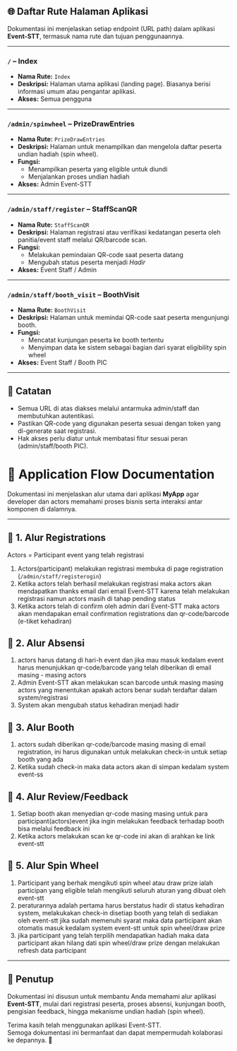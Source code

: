 ## 🌐 Daftar Rute Halaman Aplikasi

Dokumentasi ini menjelaskan setiap endpoint (URL path) dalam aplikasi **Event-STT**, termasuk nama rute dan tujuan penggunaannya.

---

### `/` – **Index**

- **Nama Rute:** `Index`
- **Deskripsi:** Halaman utama aplikasi (landing page). Biasanya berisi informasi umum atau pengantar aplikasi.
- **Akses:** Semua pengguna

---

### `/admin/spinwheel` – **PrizeDrawEntries**

- **Nama Rute:** `PrizeDrawEntries`
- **Deskripsi:** Halaman untuk menampilkan dan mengelola daftar peserta undian hadiah (spin wheel).
- **Fungsi:** 
  - Menampilkan peserta yang eligible untuk diundi
  - Menjalankan proses undian hadiah
- **Akses:** Admin Event-STT

---

### `/admin/staff/register` – **StaffScanQR**

- **Nama Rute:** `StaffScanQR`
- **Deskripsi:** Halaman registrasi atau verifikasi kedatangan peserta oleh panitia/event staff melalui QR/barcode scan.
- **Fungsi:**
  - Melakukan pemindaian QR-code saat peserta datang
  - Mengubah status peserta menjadi *Hadir*
- **Akses:** Event Staff / Admin

---

### `/admin/staff/booth_visit` – **BoothVisit**

- **Nama Rute:** `BoothVisit`
- **Deskripsi:** Halaman untuk memindai QR-code saat peserta mengunjungi booth.
- **Fungsi:**
  - Mencatat kunjungan peserta ke booth tertentu
  - Menyimpan data ke sistem sebagai bagian dari syarat eligibility spin wheel
- **Akses:** Event Staff / Booth PIC

---

## 📝 Catatan

- Semua URL di atas diakses melalui antarmuka admin/staff dan membutuhkan autentikasi.
- Pastikan QR-code yang digunakan peserta sesuai dengan token yang di-generate saat registrasi.
- Hak akses perlu diatur untuk membatasi fitur sesuai peran (admin/staff/booth PIC).


# 📘 Application Flow Documentation

Dokumentasi ini menjelaskan alur utama dari aplikasi **MyApp** agar developer dan actors memahami proses bisnis serta interaksi antar komponen di dalamnya.

---

## 🏁 1. Alur Registrations

Actors = Participant event yang telah registrasi
1. Actors(participant) melakukan registrasi membuka di page registration (`/admin/staff/registerogin`)
2. Ketika actors telah berhasil melakukan registrasi maka actors akan mendapatkan thanks email dari email Event-STT karena telah melakukan registrasi namun actors masih di tahap pending status
3. Ketika actors telah di confirm oleh admin dari Event-STT maka actors akan mendapakan email confirmation registrations dan qr-code/barcode (e-tiket kehadiran)

## 🏁 2. Alur Absensi

1. actors harus datang di hari-h event dan jika mau masuk kedalam event harus menunjukkan qr-code/barcode yang telah diberikan di email masing - masing actors
2. Admin Event-STT akan melakukan scan barcode untuk masing masing actors yang menentukan apakah actors benar sudah terdaftar dalam system/registrasi
3. System akan mengubah status kehadiran menjadi hadir


## 🏁 3. Alur Booth

1. actors sudah diberikan qr-code/barcode masing masing di email registration, ini harus digunakan untuk melakukan check-in untuk setiap booth yang ada
2. Ketika sudah check-in maka data actors akan di simpan kedalam system event-ss

## 🏁 4. Alur Review/Feedback

1. Setiap booth akan menyedian qr-code masing masing untuk para participant(actors)event jika ingin melakukan feedback terhadap booth bisa melalui feedback ini
2. Ketika actors melakukan scan ke qr-code ini akan di arahkan ke link event-stt

## 🏁 5. Alur Spin Wheel

1. Participant yang berhak mengikuti spin wheel atau draw prize ialah participan yang eligible telah mengikuti seluruh aturan yang dibuat oleh event-stt
2. peraturannya adalah pertama harus berstatus hadir di status kehadiran system, melakukakan check-in disetiap booth yang telah di sediakan oleh event-stt jika sudah memenuhi syarat maka data participant akan otomatis masuk kedalam system event-stt untuk spin wheel/draw prize
3. jika participant yang telah terpilih mendapatkan hadiah maka data participant akan hilang dati spin wheel/draw prize dengan melakukan refresh data participant 

---

## 📩 Penutup

Dokumentasi ini disusun untuk membantu Anda memahami alur aplikasi **Event-STT**, mulai dari registrasi peserta, proses absensi, kunjungan booth, pengisian feedback, hingga mekanisme undian hadiah (spin wheel).

Terima kasih telah menggunakan aplikasi Event-STT.  
Semoga dokumentasi ini bermanfaat dan dapat mempermudah kolaborasi ke depannya. 🎉